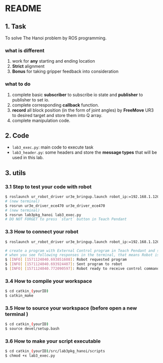 # README

## 1. Task

To solve The Hanoi problem by ROS programming.

### what is different 

1. work for **any** starting and ending location
2. **Strict** alignment
3. **Bonus** for taking gripper feedback into consideration

### what to do 

1. complete basic **subscriber** to subscribe io state and **publisher** to publisher to set io.
2. complete corresponding **callback** function.
3. **record** all block position (in the form of joint angles) by **FreeMove** UR3 to desired target and store them into Q array. 
4. complete manipulation code.

## 2. Code

- `lab3_exec.py`: main code to execute task
- `lab3_header.py`: some headers and store the  **message types** that will be used in this lab.

## 3. utils

### 3.1 Step to test your code with robot

```bash
$ roslaunch ur_robot_driver ur3e_bringup.launch robot_ip:=192.168.1.120
# (new terminal)
$ rosrun ur3e_driver_ece470 ur3e_driver_ece470
# (new terminal)
$ rosrun lab3pkg_hanoi lab3_exec.py
# DO NOT FORGET to press `start` button in Teach Pendant
```

### 3.3 How to connect your robot

```bash
$ roslaunch ur_robot_driver ur3e_bringup.launch robot_ip:=192.168.1.120

# create a program with External Control program in Teach Pendant and start program after launching the driver.
# when you see following responses in the terminal, that means Robot is ready!
$ [INFO] [1571124040.693851608]: Robot requested program
$ [INFO] [1571124040.693924407]: Sent program to robot
$ [INFO] [1571124040.772090597]: Robot ready to receive control commands.
```

### 3.4 How to compile your workspace

```bash
$ cd catkin_(yourID)
$ catkin_make
```

### 3.5 How to source your workspace (before open a new terminal )

```bash
$ cd catkin_(yourID)
$ source devel/setup.bash
```

### 3.6 How to make your script executable

```bash
$ cd catkin_(yourID)/src/lab3pkg_hanoi/scripts 
$ chmod +x lab3_exec.py
```
